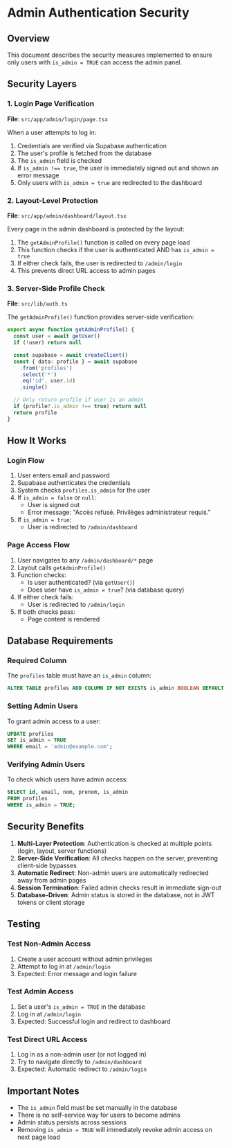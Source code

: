# Admin Authentication Security

## Overview
This document describes the security measures implemented to ensure only users with `is_admin = TRUE` can access the admin panel.

## Security Layers

### 1. Login Page Verification
**File**: `src/app/admin/login/page.tsx`

When a user attempts to log in:
1. Credentials are verified via Supabase authentication
2. The user's profile is fetched from the database
3. The `is_admin` field is checked
4. If `is_admin !== true`, the user is immediately signed out and shown an error message
5. Only users with `is_admin = true` are redirected to the dashboard

### 2. Layout-Level Protection
**File**: `src/app/admin/dashboard/layout.tsx`

Every page in the admin dashboard is protected by the layout:
1. The `getAdminProfile()` function is called on every page load
2. This function checks if the user is authenticated AND has `is_admin = true`
3. If either check fails, the user is redirected to `/admin/login`
4. This prevents direct URL access to admin pages

### 3. Server-Side Profile Check
**File**: `src/lib/auth.ts`

The `getAdminProfile()` function provides server-side verification:
```typescript
export async function getAdminProfile() {
  const user = await getUser()
  if (!user) return null

  const supabase = await createClient()
  const { data: profile } = await supabase
    .from('profiles')
    .select('*')
    .eq('id', user.id)
    .single()

  // Only return profile if user is an admin
  if (profile?.is_admin !== true) return null
  return profile
}
```

## How It Works

### Login Flow
1. User enters email and password
2. Supabase authenticates the credentials
3. System checks `profiles.is_admin` for the user
4. If `is_admin = false` or `null`:
   - User is signed out
   - Error message: "Accès refusé. Privilèges administrateur requis."
5. If `is_admin = true`:
   - User is redirected to `/admin/dashboard`

### Page Access Flow
1. User navigates to any `/admin/dashboard/*` page
2. Layout calls `getAdminProfile()`
3. Function checks:
   - Is user authenticated? (via `getUser()`)
   - Does user have `is_admin = true`? (via database query)
4. If either check fails:
   - User is redirected to `/admin/login`
5. If both checks pass:
   - Page content is rendered

## Database Requirements

### Required Column
The `profiles` table must have an `is_admin` column:
```sql
ALTER TABLE profiles ADD COLUMN IF NOT EXISTS is_admin BOOLEAN DEFAULT FALSE;
```

### Setting Admin Users
To grant admin access to a user:
```sql
UPDATE profiles 
SET is_admin = TRUE 
WHERE email = 'admin@example.com';
```

### Verifying Admin Users
To check which users have admin access:
```sql
SELECT id, email, nom, prenom, is_admin 
FROM profiles 
WHERE is_admin = TRUE;
```

## Security Benefits

1. **Multi-Layer Protection**: Authentication is checked at multiple points (login, layout, server functions)
2. **Server-Side Verification**: All checks happen on the server, preventing client-side bypasses
3. **Automatic Redirect**: Non-admin users are automatically redirected away from admin pages
4. **Session Termination**: Failed admin checks result in immediate sign-out
5. **Database-Driven**: Admin status is stored in the database, not in JWT tokens or client storage

## Testing

### Test Non-Admin Access
1. Create a user account without admin privileges
2. Attempt to log in at `/admin/login`
3. Expected: Error message and login failure

### Test Admin Access
1. Set a user's `is_admin = TRUE` in the database
2. Log in at `/admin/login`
3. Expected: Successful login and redirect to dashboard

### Test Direct URL Access
1. Log in as a non-admin user (or not logged in)
2. Try to navigate directly to `/admin/dashboard`
3. Expected: Automatic redirect to `/admin/login`

## Important Notes

- The `is_admin` field must be set manually in the database
- There is no self-service way for users to become admins
- Admin status persists across sessions
- Removing `is_admin = TRUE` will immediately revoke admin access on next page load
